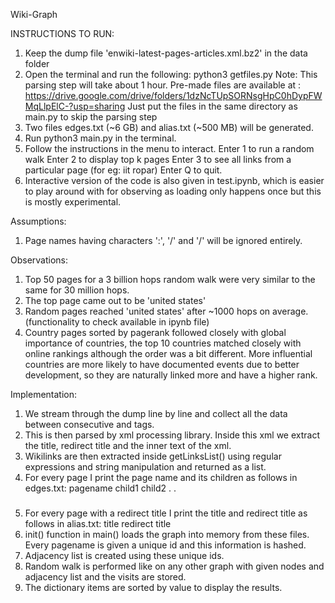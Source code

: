 Wiki-Graph

INSTRUCTIONS TO RUN:
1. Keep the dump file 'enwiki-latest-pages-articles.xml.bz2' in the data folder
2. Open the terminal and run the following:
   	python3 getfiles.py
    Note: This parsing step will take about 1 hour. Pre-made files are available at :
    https://drive.google.com/drive/folders/1dzNcTUpSORNsgHpC0hDypFWMqLlpElC-?usp=sharing
    Just put the files in the same directory as main.py to skip the parsing step
3. Two files edges.txt (~6 GB) and alias.txt (~500 MB) will be generated.
4. Run python3 main.py in the terminal.
5. Follow the instructions in the menu to interact.
	Enter 1 to run a random walk
	Enter 2 to display top k pages
	Enter 3 to see all links from a particular page (for eg: iit ropar)
	Enter Q to quit.
6. Interactive version of the code is also given in test.ipynb, which is easier to play around with for observing as loading only happens once but this is mostly experimental.

Assumptions:
1. Page names having characters ':', '/' and '/' will be ignored entirely.

Observations:
1.  Top 50 pages for a 3 billion hops random walk were very similar to the same for 30 million hops.
2.  The top page came out to be 'united states'
3.  Random pages reached 'united states' after ~1000 hops on average. (functionality to check available in ipynb file)
4.  Country pages sorted by pagerank followed closely with global importance of countries, the top 10 countries matched closely with online rankings although the order was a bit different. More influential countries are more likely to have documented events due to better development, so they are naturally linked more and have a higher rank.

Implementation:

1. We stream through the dump line by line and collect all the data between consecutive <page> and </page> tags.
2. This is then parsed by xml processing library. Inside this xml we extract the title, redirect title and the inner text of the xml.
3. Wikilinks are then extracted inside getLinksList() using regular expressions and string manipulation and returned as a list.
4. For every page I print the page name and its children as follows in edges.txt:
   pagename
   child1
   child2
   .
   .
   ###
5. For every page with a redirect title I print the title and redirect title as follows in alias.txt:
   title
   redirect title
6. init() function in main() loads the graph into memory from these files. Every pagename is given a unique id and this information is hashed.
7. Adjacency list is created using these unique ids.
8. Random walk is performed like on any other graph with given nodes and adjacency list and the visits are stored.
9. The dictionary items are sorted by value to display the results.


